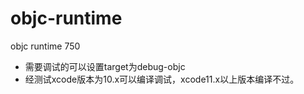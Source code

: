 # objc-runtime
objc runtime 750

* 需要调试的可以设置target为debug-objc
* 经测试xcode版本为10.x可以编译调试，xcode11.x以上版本编译不过。
